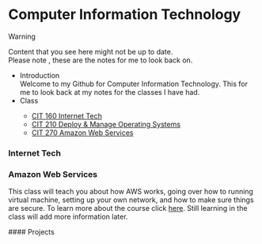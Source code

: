 # Computer Information Technology

> [!WARNING]
> Content that you see here might not be up to date.<br>
> Please note , these are the notes for me to look back on.

<ul>
  <li>Introduction</li>
  Welcome to my Github for Computer Information Technology. This for me to look back at my notes for the classes I have had. 
  <li>Class</li>
    <ul>
      <li><a href="#section1">CIT 160 Internet Tech</a></li>
      <li><a href="#section2">CIT 210 Deploy & Manage Operating Systems</a></li>
      <li><a href="#section3">CIT 270 Amazon Web Services</a></li>
    </ul>
</ul>




<h3 id="section1">Internet Tech</h3>
<h3 id="section3">Amazon Web Services</h3>
<p>This class will teach you about how AWS works, going over how to running virtual machine, 
  setting up your own network, and how to make sure things are secure. To learn more about the course click
  <a href="https://github.com/Csimmons117/csun_cit/tree/main/cit270">here</a>. Still learning in the
  class will add more information later. </p>
#### Projects


